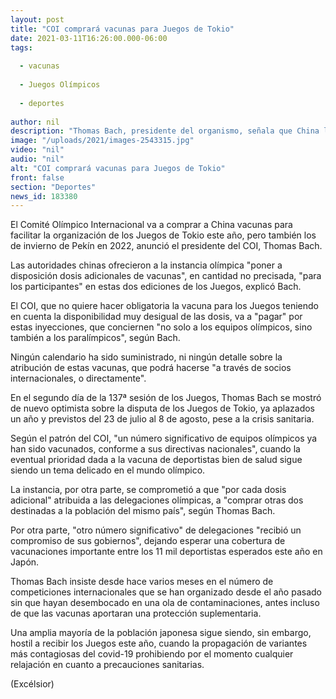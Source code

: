 ```yaml
---
layout: post
title: "COI comprará vacunas para Juegos de Tokio"
date: 2021-03-11T16:26:00.000-06:00
tags:
  
  - vacunas
  
  - Juegos Olímpicos
  
  - deportes
  
author: nil
description: "Thomas Bach, presidente del organismo, señala que China les ofreció dosis adicionales de vacunas para la cita olímpica de este año y para los de Invierno de Pekín en 2022"
image: "/uploads/2021/images-2543315.jpg"
video: "nil"
audio: "nil"
alt: "COI comprará vacunas para Juegos de Tokio"
front: false
section: "Deportes"
news_id: 183380
---
```


El Comité Olímpico Internacional va a comprar a China vacunas para facilitar la organización de los Juegos de Tokio este año, pero también los de invierno de Pekín en 2022, anunció el presidente del COI, Thomas Bach.

Las autoridades chinas ofrecieron a la instancia olímpica "poner a disposición dosis adicionales de vacunas", en cantidad no precisada, "para los participantes" en estas dos ediciones de los Juegos, explicó Bach.

El COI, que no quiere hacer obligatoria la vacuna para los Juegos teniendo en cuenta la disponibilidad muy desigual de las dosis, va a "pagar" por estas inyecciones, que conciernen "no solo a los equipos olímpicos, sino también a los paralímpicos", según Bach.

Ningún calendario ha sido suministrado, ni ningún detalle sobre la atribución de estas vacunas, que podrá hacerse "a través de socios internacionales, o directamente".  

En el segundo día de la 137ª sesión de los Juegos, Thomas Bach se mostró de nuevo optimista sobre la disputa de los Juegos de Tokio, ya aplazados un año y previstos del 23 de julio al 8 de agosto, pese a la crisis sanitaria.

Según el patrón del COI, "un número significativo de equipos olímpicos ya han sido vacunados, conforme a sus directivas nacionales", cuando la eventual prioridad dada a la vacuna de deportistas bien de salud sigue siendo un tema delicado en el mundo olímpico.

La instancia, por otra parte, se comprometió a que "por cada dosis adicional" atribuida a las delegaciones olímpicas, a "comprar otras dos destinadas a la población del mismo país", según Thomas Bach. 

Por otra parte, "otro número significativo" de delegaciones "recibió un compromiso de sus gobiernos", dejando esperar una cobertura de vacunaciones importante entre los 11 mil deportistas esperados este año en Japón.

Thomas Bach insiste desde hace varios meses en el número de competiciones internacionales que se han organizado desde el año pasado sin que hayan desembocado en una ola de contaminaciones, antes incluso de que las vacunas aportaran una protección suplementaria.

Una amplia mayoría de la población japonesa sigue siendo, sin embargo, hostil a recibir los Juegos este año, cuando la propagación de variantes más contagiosas del covid-19 prohibiendo por el momento cualquier relajación en cuanto a precauciones sanitarias.

(Excélsior)